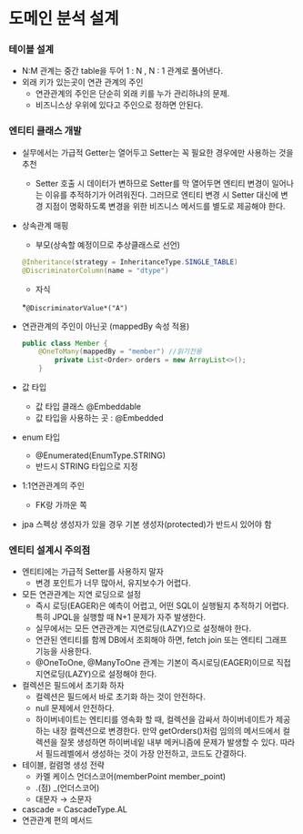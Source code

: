 # 도메인 분석 설계

### 테이블 설계

- N:M 관계는 중간 table을 두어 1 : N , N : 1 관계로 풀어낸다.
- 외래 키가 있는곳이 연관 관계의 주인
    - 연관관계의 주인은 단순히 외래 키를 누가 관리하냐의 문제.
    - 비즈니스상 우위에 있다고 주인으로 정하면 안된다.

### 엔티티 클래스 개발

- 실무에서는 가급적 Getter는 열어두고 Setter는 꼭 필요한 경우에만 사용하는 것을 추천
    - Setter 호출 시 데이터가 변하므로 Setter를 막 열어두면 엔티티 변경이 일어나는 이유를 추적하기가 어려워진다. 그러므로 엔티티 변경 시 Setter 대신에 변경 지점이 명확하도록 변경을 위한 비즈니스 메서드를 별도로 제공해야 한다.
- 상속관계 매핑
    - 부모(상속할 예정이므로 추상클래스로 선언)
    
    ```java
    @Inheritance(strategy = InheritanceType.SINGLE_TABLE)
    @DiscriminatorColumn(name = "dtype")
    ```
    
    - 자식
    
    *`@DiscriminatorValue*("A")`
    
- 연관관계의 주인이 아닌곳 (mappedBy 속성 적용)
    
    ```java
    public class Member {
    	@OneToMany(mappedBy = "member") //읽기전용
    	    private List<Order> orders = new ArrayList<>();
    	}
    ```
    
- 값 타입
    - 값 타입 클래스 @Embeddable
    - 값 타입을 사용하는 곳 : @Embedded
- enum 타입
    - @Enumerated(EnumType.STRING)
    - 반드시 STRING 타입으로 지정
- 1:1연관관계의 주인
    - FK랑 가까운 쪽
- jpa 스펙상 생성자가 있을 경우 기본 생성자(protected)가 반드시 있어야 함

### 엔티티 설계시 주의점

- 엔티티에는 가급적 Setter를 사용하지 말자
    - 변경 포인트가 너무 많아서, 유지보수가 어렵다.
- 모든 연관관계는 지연 로딩으로 설정
    - 즉시 로딩(EAGER)은 예측이 어렵고, 어떤 SQL이 실행될지 추적하기 어렵다. 특히 JPQL을 실행할 때 N+1 문제가 자주 발생한다.
    - 실무에서는 모든 연관관계는 지연로딩(LAZY)으로 설정해야 한다.
    - 연관된 엔티티를 함께 DB에서 조회해야 하면, fetch join 또는 엔티티 그래프 기능을 사용한다.
    - @OneToOne, @ManyToOne 관계는 기본이 즉시로딩(EAGER)이므로 직접 지연로딩(LAZY)으로 설정해야 한다.
- 컬렉션은 필드에서 초기화 하자
    - 컬렉션은 필드에서 바로 초기화 하는 것이 안전하다.
    - null 문제에서 안전하다.
    - 하이버네이트는 엔티티를 영속화 할 때, 컬렉션을 감싸서 하이버네이트가 제공하는 내장 컬렉션으로 변경한다. 만약 getOrders()처럼 임의의 메서드에서 컬렉션을 잘못 생성하면 하이버네잍 내부 메커니즘에 문제가 발생할 수 있다. 따라서 필드레벨에서 생성하는 것이 가장 안전하고, 코드도 간결하다.
- 테이블, 컬렴명 생성 전략
    - 카멜 케이스 언더스코어(memberPoint member_point)
    - .(점) _(언더스코어)
    - 대문자 → 소문자
- cascade = CascadeType.AL
- 연관관계 편의 메서드